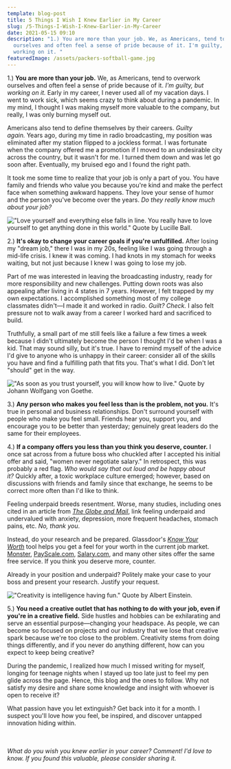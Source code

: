 ```yaml
---
template: blog-post
title: 5 Things I Wish I Knew Earlier in My Career
slug: /5-Things-I-Wish-I-Knew-Earlier-in-My-Career
date: 2021-05-15 09:10
description: "1.) You are more than your job. We, as Americans, tend to overwork
  ourselves and often feel a sense of pride because of it. I'm guilty, but
  working on it. "
featuredImage: /assets/packers-softball-game.jpg
---
```

<!--StartFragment-->

<link rel=“canonical” href=“https://www.amberswords.com” />

<!--EndFragment-->

<!--StartFragment-->

1.) **You are more than your job.** We, as Americans, tend to overwork ourselves and often feel a sense of pride because of it. *I'm guilty, but working on it.* Early in my career, I never used all of my vacation days. I went to work sick, which seems crazy to think about during a pandemic. In my mind, I thought I was making myself more valuable to the company, but really, I was only burning myself out.

Americans also tend to define themselves by their careers. *Guilty again.* Years ago, during my time in radio broadcasting, my position was eliminated after my station flipped to a jockless format. I was fortunate when the company offered me a promotion if I moved to an undesirable city across the country, but it wasn't for me. I turned them down and was let go soon after. Eventually, my bruised ego and I found the right path.

It took me some time to realize that your job is only a part of you. You have family and friends who value you because you're kind and make the perfect face when something awkward happens. They love your sense of humor and the person you've become over the years. *Do they really know much about your job?*

<!--EndFragment-->

!["Love yourself and everything else falls in line. You really have to love yourself to get anything done in this world." Quote by Lucille Ball.](/assets/lucy.png "Quote by Lucille Ball.")

<!--StartFragment-->

2.) **It's okay to change your career goals if you're unfulfilled.** After losing my "dream job," there I was in my 20s, feeling like I was going through a mid-life crisis. I knew it was coming. I had knots in my stomach for weeks waiting, but not just because I knew I was going to lose my job.

Part of me was interested in leaving the broadcasting industry, ready for more responsibility and new challenges. Putting down roots was also appealing after living in 4 states in 7 years. However, I felt trapped by my own expectations. I accomplished something most of my college classmates didn't—I made it and worked in radio. *Guilt? Check.* I also felt pressure not to walk away from a career I worked hard and sacrificed to build. 

Truthfully, a small part of me still feels like a failure a few times a week because I didn't ultimately become the person I thought I'd be when I was a kid. That may sound silly, but it's true. I have to remind myself of the advice I'd give to anyone who is unhappy in their career: consider all of the skills you have and find a fulfilling path that fits you. That's what I did. Don't let "should" get in the way.

<!--EndFragment-->

!["As soon as you trust yourself, you will know how to live." Quote by Johann Wolfgang von Goethe.](/assets/wvg.png "Quote by Johann Wolfgang von Goethe.")

<!--StartFragment-->

3.) **Any person who makes you feel less than is the problem, not you.** It's true in personal and business relationships. Don't surround yourself with people who make you feel small. Friends hear you, support you, and encourage you to be better than yesterday; genuinely great leaders do the same for their employees.

4.) **If a company offers you less than you think you deserve, counter.** I once sat across from a future boss who chuckled after I accepted his initial offer and said, "women never negotiate salary." In retrospect, this was probably a red flag. *Who would say that out loud and be happy about it?* Quickly after, a toxic workplace culture emerged; however, based on discussions with friends and family since that exchange, he seems to be correct more often than I'd like to think.

Feeling underpaid breeds resentment. Worse, many studies, including ones cited in an article from *[The Globe and Mail](https://www.theglobeandmail.com/life/health-and-fitness/health-advisor/feeling-underpaid-there-are-health-consequences-to-that/article23541907/)*, link feeling underpaid and undervalued with anxiety, depression, more frequent headaches, stomach pains, etc. *No, thank you*.

Instead, do your research and be prepared. Glassdoor's *[Know Your Worth](https://www.glassdoor.com/Salaries/know-your-worth.htm)* tool helps you get a feel for your worth in the current job market. [Monster](https://www.monster.com/salary), [PayScale.com](https://www.payscale.com/), [Salary.com](https://www.salary.com/), and many other sites offer the same free service. If you think you deserve more, counter.

Already in your position and underpaid? Politely make your case to your boss and present your research. Justify your request.

<!--EndFragment-->

!["Creativity is intelligence having fun." Quote by Albert Einstein.](/assets/ae.png "Quote by Albert Einstein.")

<!--StartFragment-->

5.) **You need a creative outlet that has nothing to do with your job, even if you're in a creative field.** Side hustles and hobbies can be exhilarating and serve an essential purpose—changing your headspace. As people, we can become so focused on projects and our industry that we lose that creative spark because we're too close to the problem. Creativity stems from doing things differently, and if you never do anything different, how can you expect to keep being creative?

During the pandemic, I realized how much I missed writing for myself, longing for teenage nights when I stayed up too late just to feel my pen glide across the page. Hence, this blog and the ones to follow. Why not satisfy my desire and share some knowledge and insight with whoever is open to receive it?

What passion have you let extinguish? Get back into it for a month. I suspect you'll love how you feel, be inspired, and discover untapped innovation hiding within.

<br />\
*What do you wish you knew earlier in your career? Comment! I'd love to know. If you found this valuable, please consider sharing it.*
